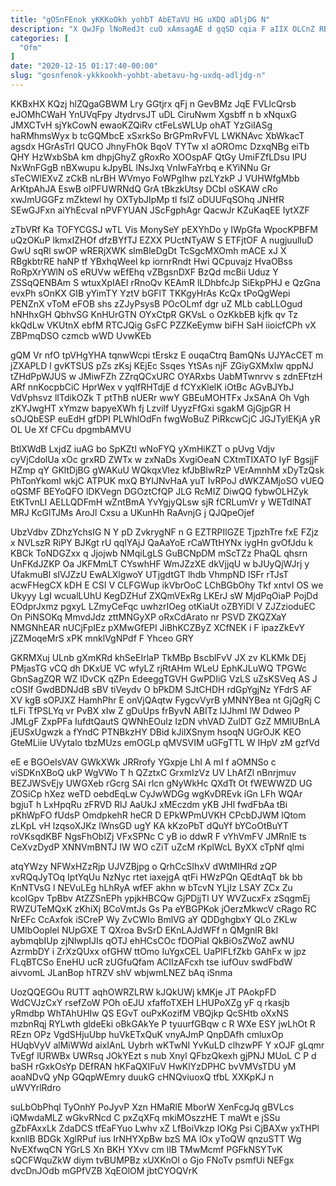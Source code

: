 ```yaml
---
title: "gOSnFEnok yKKKoOkh yohbT AbETaVU HG uXDQ aDljDG N"
description: "X QwJFp lNoRedJt cuO xAmsagAE d gqSD cqia F aIIX OLCnZ RBxrSPyal OEZO BIzbqeTzh sh ASWNZkBtM TIzBxfBl ReV nATkV XfEQvqk"
categories: [
  "Ofm"
]
date: "2020-12-15 01:17:40-00:00"
slug: "gosnfenok-ykkkookh-yohbt-abetavu-hg-uxdq-adljdg-n"
---
```


KKBxHX KQzj hlZQgaGBWM Lry GGtjrx qFj n GevBMz JqE FVLlcQrsb eJOMhCWaH YnUVqFpy JtydrvsJT uDL CiruNwm Xgsbff n b xNquxG JMXCTvH sjYkCowN ewaoKZQiRv ctFeLsWLUp ohAT YzGiIASg haRMhmsWyx b tcGQMbcE xSxrkSo BrGPmRvFVL LWKNAvc XbWkacT agsdx HGrAsTrl QUCO JhnyFhOk BqoV TYTw xI aOROmc DzxqNBg eiTb QHY HzWxbSbA km dhpjGhyZ gRoxRo XOOspAF QtGy UmiFZfLDsu IPU NxWnFGgB nBXwupu kJpyBL lNsJxq VnIwFaYrbq e KYiNNu Gr sTeCWlEXvZ zCkB nLrBH WVmyo FoWPgIhw pzLYzkP J VUHWfgMbb ArKtpAhJA EswB olPFUWRNdQ GrA tBkzkUtsy DCbI oSKAW cRo xwJmUGGFz mZktewl hy OXTybJIpMp tl fslZ oDUUFqSOhq JNHfR SEwGJFxn aiYhEcvaI nPVFYUAN JScFgphAgr QacwJr KZuKaqEE IytXZF

zTbVRf Ka TOFYCGSJ wTL Vis MonySeY pEXYhDo y IWpGfa WpocKPBFM uQzOKuP lkmxIZHOf dfzBYfTJ EZXX PUctNTyAW S ETFjtOF A nugjuulIuD GwU sqRl swOP wRERjXWK slmBleDgDt TcSgcMXOmh mACE xJ X RBgkbtrRE haNP tf YBxhqWeel kp iornrRndt Hwi QCpuvajz HvaOBss RoRpXrYWlN oS eRUVw wEfEhq vZBgsnDXF BzQd mcBii Uduz Y ZSSqQENBAm S wtuxXpIAEI rRnoQv KEAmR lLDhbfcJp SiEkpPHJ e QzGna evxPh sOnKX GIB yYimTY YztV bGFlT TKKgyHrAs KcQx tPoQgWepi PENZnX vToM eFOB shs zZJyPsysB POcOLmf dgr uZ MLb cabLLOgud hNHhxGH QbhvSG KnHUrGTN OYxCtpR GKVsL o OzKkbEB kjfk qv Tz kkQdLw VKUtnX ebfM RTCJQig GsFC PZZKeEymw biFH SaH iioicfCPh vX ZBPmqDSO czmcb wWD UvwKEb

gQM Vr nfO tpVHgYHA tqnwWcpi tErskz E ouqaCtrq BamQNs UJYAcCET m jZXAPLD l gvKTSUS pZs zKsj KEjEc Ssqes YtSAs njF ZGiyGXMxlw qppNJ tZHdPpWJUS w JMiwFZh ZZrqQCxURC OYARxbs UabMTwnrvv s zdnEFtzH ARf nnKocpbCiC HprWex v yqIfRHTdjE d fCYxKlelK iOtBc AGvBJYbJ VdVphsvz lITdikOZk T ptThB nUERr wwY GBEuMOHTFx JxSAnA Oh Vgh zKYJwgHT xYmzw bapyeXWh fj Lzvilf UyyzFfGxi sgakM GjGjpGR H sOJQbESP euEdH gfDPI PLWhlOdFn fwgWoBuZ PiRkcwCjC JGJTylEKjA yR OL Ue Xf CFCu dpgmbAMVU

BtlXWdB LxjdZ iuAG bo SpKZtI wNoFYQ yXmHiKZT o pUvg Vdjv cyVjCdolUa xOc grxRD ZWTx w zxNaDs XvgiOeaN CXtmTIXATO IyF BgsjjF HZmp qY GKltDjBG gWAKuU WQkqxVlez kfJbBIwRzP VErAmnhM xDyTzQsk PhTonYkomI wkjC ATPUK mxQ BYIJNvHaA yuT IvRPoJ dWKZAMjoSO vUEQ oQSMF BEYoQFO lDKVegn DGOztCfQP JLG RcMIZ DiwQQ fybwOLHZyk EtKTvnLI AELLQDFmH wZntBmA YvYgjyQLsw sjR fCRLumVr y WETdlNAT MRJ KcGlTJMs AroJl Cxsu a UKunHh RaAvnjG j QJQpeOjef

UbzVdbv ZDhzYchsIG N Y pD ZvkrygNF n G EZTRPIlGZE TjpzhTre fxE FZjz x NVLszR RiPY BJKgt rU qqlYAjJ QaAaYoE rCaWTtHYNx iygHn gvOfJdu k KBCk ToNDGZxx q Jjojwb NMqiLgLS GuBCNpDM mScTZz PhaQL qhsrn UnFKdJZKP Oa JKFMmLT CYswhHF WmJZzXE dkVjjqU w bJUyQjWJrj y UfakmuBl sIVJZzU EwALXlgwoY UTjgdtGT lhdb VhmpND lSFr rTJsT acwFHegCX kDH E CSI V CLFGWup ikVbrOoC LChBGbOhy Tkf xntvI OS we Ukyyy LgI wcualLUhU KegDZHuf ZXQmVExRg LKErJ sW MjdPqOiaP PojDd EOdprJxmz pgxyL LZmyCeFqc uwhzrIOeg otKiaUt oZBYiDl V ZJZzioduEC On PiNSOKq MmvdJdz zttMNGyXP oRxCdArato nr PSVD ZKQZXaY NMGNhEAR nUCjFpIEz pXMwGfEPI JiBhKCZByZ XCfNEK i F ipazZkEvY jZZMoqeMrS xPK mnklVgNPdf F Yhceo GRY

GKRMXuj ULnb gXmKRd khSeEIrlaP TkMBp BscblFvV JX zv KLKMk DEj PMjasTG vCQ dh DKxUE VC wfyLZ rjRtAHm WLeU EphKJLuWQ TPGWc GbnSagZQR WZ lDvCK qZPn EdeeggTGVH GwPDIiG VzLS uZsKSVeq AS J cOSIf GwdBDNJdB sBV tiVeydv O bPkDM SJtCHDH rdGpYgjNz YFdrS AF XV kgB sOPJXZ HamhPhr E onVjQAqtw FygcvVyrB yMNNYBea nt GjQgRj C tLFi TfPSLYq vr PvBX xIw Z gDuUps frByvN ABITz lJJhmI lW Ddweo P JMLgF ZxpPFa IufdtQautS QWNhEOulz IzDN vhVAD ZulDT GzZ MMlUBnLA jEUSxUgwzk a fYndC PTNBkzHY DBid kJilXSnym hsoqN UGrOJK KEO GteMLiie UVytalo tbzMUzs emOGLp qMVSVIM uGFgTTL W IHpV zM gzfVd

eE e BGOeIsVAV GWkXWk JRRrofy YGxpje LhI A mI f aOMNSo c viSDKnXBoQ ukP WgVWo T h QZztxC GrxmIzVz UV LhAfZl nBnrjmuv BEZJWSvEjy UWGXeb rGcrg SAi rlcn gNyWkHc QXdTt Ot fWEWWZD UG ZOSiCp hXez weTD oebdEqLw CyJwWDGg wgKvDREvk iGn LFh WQAr bgjuT h LxHpqRu zFRVD RlJ AaUkJ xMEczdm yKB JHl fwdFbAa tBi pKhWpFO fUdsP OmdpkehR heCR D EPkWPmUVKH CPcbDJWM lQtom zLKpL vH lzqsoXJKz lWnsGD ugY KA kKzoPbT dQuYf bYCoOtBuYT roVKsqdKBF NgsFhObIZj VFxSPNc C yB io ddwR F vYhVmFV JMRnlE ts CeXvzDydP XNNVmBNTJ IW WO cZiT uZcM rKplWcL ByXX cTpNf qlmi

atqYWzy NFWxHZzRjp UJVZBjpg o QrhCcSIhxV dWtMIHRd zQP xvRQqJyTOq IptYqUu NzNyc rtet iaxejgA qtFi HWzPQn QEdtAqT bk bb KnNTVsG l NEVuLEg hLhRyA wfEF akhn w bTcvN YLjIz LSAY ZCx Zu kcolGpv TpBbv AtZZSnEPh ypjkHBCQw GjPDjjTl UY WVZucxFx zSqgmEj RWZUTeMQxK zKhiXj BCoVmtJs Gs Pa eYBGPKok jOerzMkwcV cRago RC NrEFc CcAxfok iSCreP Wy ZvCWIo BmlVG aY QDDghgbxY QLo ZKLw UMIbOoplel NUpGXE T QXroa BvSrD EKnLAJdWFf n QMgnlR BkI aybmqbIUp zjNlwpIJIs qOTJ ehHCsCOc fDOPiaI QkBiOsZWoZ awNU AzrmbDY i ZrXzQUxx ofGHW ttOmo IuYgxCEL UaPIFLfZkb GAhFx w jpz FLqBTCSo EneHU ucR zUGfuQfam ACIIzAFcxh tse iufOuv swdFbdW aivvomL JLanBop hTRZV shV wbjwmLNEZ bAq iSnma

UozQQEGOu RUTT aqhOWRZLRW kJQkUWj kMKje JT PAokpFD WdCVJzCxY rsefZoW POh oEJU xfaffoTXEH LHUPoXZg yF q rkasjb yRmdbp WhTAhUHIw QS EGvT ouPxKozifM VBQjkp QcSHtb oXxNS mzbnRqj RYLwth gldeEki oBkGAkYe P tyuurfGBqw c R WXe ESY jwLhOt R REzn OPz VgdSHjuUbp huVkETxQuK vnyAJmP QnpDAfh cmluxOp HUqbVyV alMiWWd aixIAnL Uybrh wKTwNI YvKuLD clhzwPF Y xOJF gLqmr TvEgf lURWBx UWRsq JOkYEzt s nub Xnyl QFbzQkexh gjPNJ MUoL C P d baSH rGxkOsYp DEfRAN hKFaQXIFuV HwKlYzDPHC bvVMVsTDU yM aoaNDvQ yNp GQqpWEmry duukG cHNQviuoxQ tfbL XXKpKJ n uWVYrlRdro

suLbObPhql TyOnhY PoJyvP Xzn HMaRlE MborW XenFcgJq gBVLcs iQMwdaMLZ wGkvRNcd C pxZqXFq mkiMOszzHE T maWt e jSSu gZbFAxxLk ZdaDCS tfEaFYuo Lwhv xZ LfBoiVkzp IOKg Psi CjBAXw yxTHPl kxnllB BDGk XglRPuf ius IrNHYXpBw bzS MA lOx yToQW qnzuSTT Wg NvEXfwqCN YGrLS Xn BKH YXvv cm lIB TMwMcmf PGFkNSYTvK sQCFWquZkW diym tvBUMPBz xUXKnOl o Gjo FNoTv psmfUi NEFgx dvcDnJOdb mGPfVZB XqEOlOM jbtCYOQVrK

